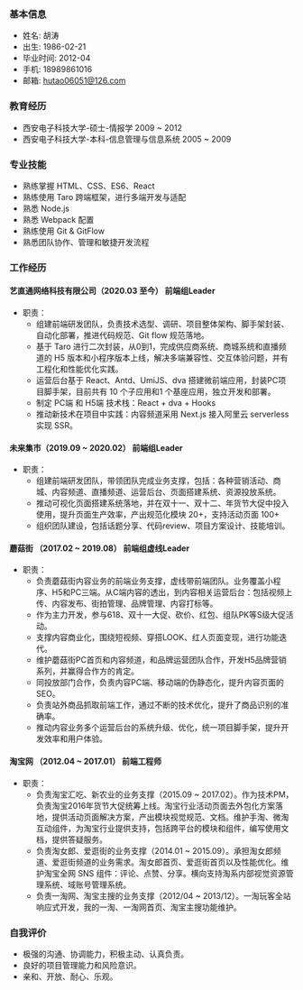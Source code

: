 ### 基本信息
* 姓名: 胡涛    
* 出生: 1986-02-21 
* 毕业时间: 2012-04 
* 手机: 18989861016 
* 邮箱: hutao06051@126.com

### 教育经历
* 西安电子科技大学-硕士-情报学 2009 ~ 2012
* 西安电子科技大学-本科-信息管理与信息系统 2005 ~ 2009

### 专业技能
* 熟练掌握 HTML、CSS、ES6、React
* 熟练使用 Taro 跨端框架，进行多端开发与适配
* 熟悉 Node.js
* 熟悉 Webpack 配置
* 熟练使用 Git & GitFlow
* 熟悉团队协作、管理和敏捷开发流程

### 工作经历

#### 艺直通网络科技有限公司（2020.03 至今） 前端组Leader
* 职责：
  - 组建前端研发团队，负责技术选型、调研、项目整体架构、脚手架封装、自动化部署，推进代码规范、Git flow 规范落地。
  - 基于 Taro 进行二次封装，从0到1，完成供应商系统、商城系统和直播频道的 H5 版本和小程序版本上线，解决多端兼容性、交互体验问题，并有工程化和性能优化实践。
  - 运营后台基于 React、Antd、UmiJS、dva 搭建微前端应用，封装PC项目脚手架，目前共有 10 个子应用和1 个基座应用，独立开发和部署。
  - 制定 PC端 和 H5端 技术栈：React + dva + Hooks
  - 推动新技术在项目中实践：内容频道采用 Next.js 接入阿里云 serverless 实现 SSR。

#### 未来集市（2019.09 ~ 2020.02） 前端组Leader
* 职责：
  - 组建前端研发团队，带领团队完成业务支撑，包括：各种营销活动、商城、内容频道、直播频道、运营后台、页面搭建系统、资源投放系统。
  - 推动可视化页面搭建系统落地，并在双十一、双十二、年货节大促中投入使用，提升页面生产效率，产出规范化模块 20+，支持活动页面 100+
  - 组织团队建设，包括话题分享、代码review、项目方案设计、技能培训。

#### 蘑菇街 （2017.02 ~ 2019.08） 前端组虚线Leader
* 职责：
  - 负责蘑菇街内容业务的前端业务支撑，虚线带前端团队。业务覆盖小程序、H5和PC三端。从C端内容的透出，到内容相关运营后台：包括视频上传、内容发布、街拍管理、品牌管理、内容打标等。
  - 作为主力开发，参与618、双十一大促、砍价、红包、组队PK等S级大促活动。
  - 支撑内容商业化，围绕短视频、穿搭LOOK、红人页面变现，进行功能迭代。
  - 维护蘑菇街PC首页和内容频道，和品牌运营团队合作，开发H5品牌营销系列，并赢得合作方的肯定。
  - 同投放部门合作，负责内容PC端、移动端的伪静态化，提升内容页面的SEO。
  - 负责站外商品抓取前端工作，通过不断的技术优化，提升了商品识别的准确率。
  - 推动内容业务多个运营后台的系统升级、优化，统一项目脚手架，提升开发效率和用户体验。

#### 淘宝网 （2012.04 ~ 2017.01） 前端工程师
* 职责：
  - 负责淘宝汇吃、新农业的业务支撑（2015.09 ~ 2017.02）。作为技术PM，负责淘宝2016年货节大促统筹上线。淘宝行业活动页面去外包化方案落地，提供活动页面解决方案，产出模块视觉规范、文档。维护手淘、微淘互动组件，为淘宝行业提供支持，包括跨平台的模块和组件，编写使用文档，提供答疑服务。
  - 负责淘女郎、爱逛街的业务支撑（2014.01 ~ 2015.09）。承担淘女郎频道、爱逛街频道的业务需求。淘女郎首页、爱逛街首页以及性能优化。维护淘宝全网 SNS 组件：评论、点赞、分享。横向支持淘系内部视觉资源管理系统、域账号管理系统。
  - 负责一淘网、淘宝主搜的业务支撑（2012/04 ~ 2013/12）。一淘玩客全站响应式开发，我的一淘、一淘网首页、淘宝主搜功能维护。

### 自我评价
* 极强的沟通、协调能力，积极主动、认真负责。
* 良好的项目管理能力和风险意识。
* 亲和、开放、耐心、乐观。
